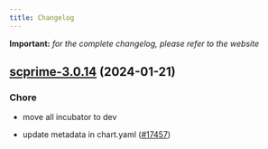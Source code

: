 ```yaml
---
title: Changelog
---
```


**Important:**
*for the complete changelog, please refer to the website*



## [scprime-3.0.14](https://github.com/truecharts/charts/compare/scprime-3.0.13...scprime-3.0.14) (2024-01-21)

### Chore



- move all incubator to dev

- update metadata in chart.yaml ([#17457](https://github.com/truecharts/charts/issues/17457))